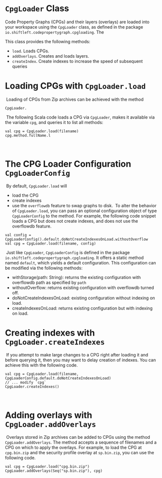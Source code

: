 # `CpgLoader` Class

Code Property Graphs (CPGs) and their layers (overlays) are loaded into your workspace using the `CpgLoader` class, as defined in the package `io.shiftleft.codepropertygraph.cpgloading`. The 

This class provides the following methods:

* `load`. Loads CPGs.
* `addOverlays`. Creates and loads layers.
* `createIndex`. Create indexes to increase the speed of subsequent queries

# Loading CPGs with `CpgLoader.load`
​
Loading of CPGs from Zip archives can be achieved with the method
​
```
CpgLoader.
```
​
The following Scala code loads a CPG via `CpgLoader`, makes it available via the variable `cpg`, and queries it to list all methods:
​
```
val cpg = CpgLoader.load(filename)
cpg.method.fullName.l
```
​
# The CPG Loader Configuration `CpgLoaderConfig`
​
By default, `CpgLoader.load` will
-  load the CPG
- create indexes
- use the `overflowdb` feature to swap graphs to disk.
​
To alter the behavior of `CpgLoader.load`, you can pass an optional configuration object of type `CpgLoaderConfig` to the method. For example, the following code snippet loads a CPG but does not create indexes, and does not use the overflowdb feature.
​
```
val config = CpgLoaderConfig().default.doNotCreateIndexesOnLoad.withoutOverflow
val cpg = CpgLoader.load(filename, config)
```
​
Just like `CpgLoader`, `CpgLoaderConfig` is defined in the package `io.shiftleft.codepropertygraph.cpgloading`. It offers a static method named `default`, which yields a default configuration. This configuration can be modified via the following methods:
​
​
- withStorage(path: String): returns the existing configuration with overflowdb path as specified by `path`
- withoutOverflow: returns existing configuration with overflowdb turned off.
- doNotCreateIndexesOnLoad: existing configuration without indexing on load.
- createIndexesOnLoad: returns existing configuration but with indexing on load.
​
# Creating indexes with `CpgLoader.createIndexes`
​
If you attempt to make large changes to a CPG right after loading it and before querying it, then you may want to delay creation of indexes. You can achieve this with the following code.
​
```
val cpg = CpgLoader.load(filename, CpgLoaderConfig.default.doNotCreateIndexesOnLoad)
// ... modify `cpg`
CpgLoader.createIndexes()
```
​
# Adding overlays with `CpgLoader.addOverlays`
​
Overlays stored in Zip archives can be added to CPGs using the method `CpgLoader.addOverlays`. The method accepts a sequence of filenames and a CPG on which to apply the overlays. For example, to load the CPG at `cpg.bin.zip` and the security profile overlay at `sp.bin.zip`, you can use the following code.
​
```
val cpg = CpgLoader.load("cpg.bin.zip")
CpgLoader.addOverlays(Seq("sp.bin.zip"), cpg)
